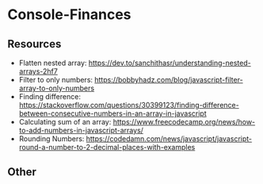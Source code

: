 # Console-Finances


## Resources
* Flatten nested array: https://dev.to/sanchithasr/understanding-nested-arrays-2hf7
* Filter to only numbers: https://bobbyhadz.com/blog/javascript-filter-array-to-only-numbers
* Finding difference: https://stackoverflow.com/questions/30399123/finding-difference-between-consecutive-numbers-in-an-array-in-javascript
* Calculating sum of an array: https://www.freecodecamp.org/news/how-to-add-numbers-in-javascript-arrays/
* Rounding Numbers: https://codedamn.com/news/javascript/javascript-round-a-number-to-2-decimal-places-with-examples

## Other


